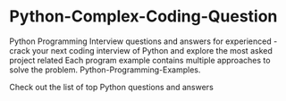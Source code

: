 # Python-Complex-Coding-Question
Python Programming Interview questions and answers for experienced - crack your next coding interview of Python and explore the most asked project related 
Each program example contains multiple approaches to solve the problem. Python-Programming-Examples.

Check out the list of top Python questions and answers

